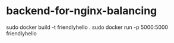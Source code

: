 # backend-for-nginx-balancing

sudo docker build -t friendlyhello .
sudo docker run -p 5000:5000 friendlyhello
